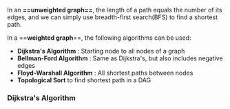 In an **==unweighted graph==**, the length of a path equals the number of its edges, and we can simply use breadth-first search(BFS) to find a shortest path.

In a ==**weighted graph**==, the following algorithms can be used:
- **Dijkstra's Algorithm** : Starting node to all nodes of a graph
- **Bellman-Ford Algorithm** : Same as Dijkstra's, but also includes negative edges
- **Floyd-Warshall Algorithm** : All shortest paths between nodes
- **Topological Sort** to find shortest path in a DAG

### Dijkstra's Algorithm
